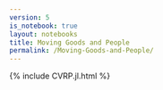 ```yaml
---
version: 5
is_notebook: true
layout: notebooks
title: Moving Goods and People
permalink: /Moving-Goods-and-People/
---
```

{% include CVRP.jl.html %}